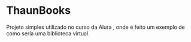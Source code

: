 # ThaunBooks  

Projeto simples utilizado no curso da Alura , onde é feito um exemplo de como seria uma biblioteca virtual.

